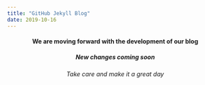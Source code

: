 ```yaml
---
title: "GitHub Jekyll Blog"
date: 2019-10-16
---
```


<h4 align="center"> We are moving forward with the development of our blog </h4>

<h5 align="center"> New changes coming soon </h5>

<h6 align="center"> Take care and make it a great day </h6>
